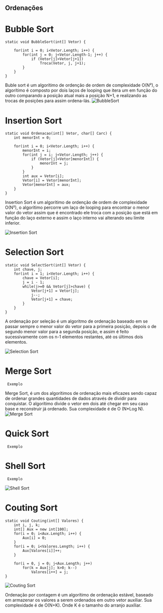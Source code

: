 ﻿## Ordenações

# Bubble Sort

	static void BubbleSort(int[] Vetor) {

	    for(int i = 0; i<Vetor.Length; i++) {
	        for(int j = 0; j<Vetor.Length-1; j++) {
	            if (Vetor[j]>Vetor[j+1])
	                Troca(Vetor, j, j+1);
	        }
	    }
	}
Buble sort é um algorítimo de ordenção de ordem de complexidade O(N²), o algorítimo é composto por dois laços de looping que itera um em função do outro comparando a posição atual mais a posição N+1, e realizando as trocas de posições para assim ordena-lás.
![BubbleSort](https://user-images.githubusercontent.com/71523671/195409233-5dc90cf1-8073-4487-8b8d-3ebb6666ec38.png)

# Insertion Sort

	static void Ordenacao(int[] Vetor, char[] Carc) {
		int menorInt = 0;

		for(int i = 0; i<Vetor.Length; i++) {
			menorInt = i;
			for(int j = i; j<Vetor.Length; j++) {
				if (Vetor[j]<Vetor[menorInt]) {
					menorInt = j;
				}
			}
			int aux = Vetor[i];
			Vetor[i] = Vetor[menorInt];
			Vetor[menorInt] = aux;
		}
	}

Insertion Sort é um algorítimo de ordenção de ordem de complexidade O(N²), o algorítimo percorre um laço de looping para encontrar o menor valor do vetor assim que é encontrado ele troca com a posição que está em função do laço externo e assim o laço interno vai alterando seu limite inferior.

![Insertion Sort](https://user-images.githubusercontent.com/71523671/195409268-2b8db607-e196-4e9f-926d-5617be9dcd46.png)

# Selection Sort

	static void SelectSort(int[] Vetor) {
		int chave, j;
		for(int i = 1; i<Vetor.Length; i++) {
			chave = Vetor[i];
			j = i - 1;
			while(j>=0 && Vetor[j]>chave) {
				Vetor[j+1] = Vetor[j];
				j--;			
				Vetor[j+1] = chave;
			}
		}					
	}
A ordenação por seleção é um algoritmo de ordenação baseado em se passar sempre o menor valor do vetor para a primeira posição, depois o de segundo menor valor para a segunda posição, e assim é feito sucessivamente com os n-1 elementos restantes, até os últimos dois elementos.

![Selection Sort](https://user-images.githubusercontent.com/71523671/195409329-61ae7c94-1860-4761-8a2e-b8ea2031f66d.png)

# Merge Sort

	 Exemplo
Merge Sort, é um dos algorítimos de ordenação mais eficazes sendo capaz de ordenar grandes quantidades de dados através de dividir para conquistar. O algorítimo divide o vetor em dois até chegar em seu caso base e reconstruir já ordenado. Sua complexidade é de O (N*Log N).
![Merge Sort](https://user-images.githubusercontent.com/71523671/195409353-abf182ce-f95f-4e55-a2ed-05d035fed6bc.png)

# Quick Sort

	 Exemplo
# Shell Sort

	 Exemplo
![Shell Sort](https://user-images.githubusercontent.com/71523671/195409449-ebdc7519-887d-4fe8-b3b1-d6363fd0e95a.png)

# Couting Sort

 	static void Couting(int[] Valores) {
		int i, j, k;
		int[] Aux = new int[100];
		for(i = 0; i<Aux.Length; i++) {
			Aux[i] = 0;
		}
		for(i = 0; i<Valores.Length; i++) {
			Aux[Valores[i]]++;
		}

		for(i = 0, j = 0; j<Aux.Length; j++)
			for(k = Aux[j]; k>0; k--)
				Valores[i++] = j;
	}
	
![Couting Sort](https://user-images.githubusercontent.com/71523671/195694283-e35bf8e5-61a0-4ca7-82e9-e9379b2aaf27.png)
	
Ordenação por contagem é um algorítimo de ordenação estável, baseado em armazenar os valores a serem ordenados em outro vetor auxíliar. Sua complexidade é
de O(N+K). Onde K é o tamanho do arranjo auxíliar.


